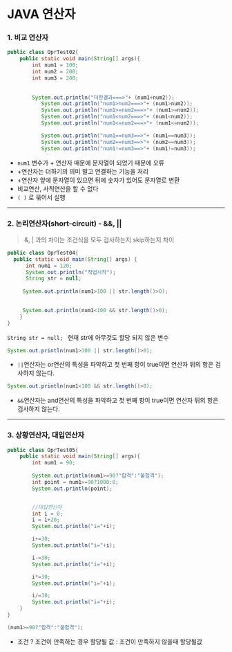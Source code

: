 # JAVA 연산자



### 1. 비교 연산자

```java
public class OprTest02{
	public static void main(String[] args){
		int num1 = 100;
		int num2 = 200;
		int num3 = 200;
        
        
        System.out.println("더한결과===>"+ (num1+num2));
           System.out.println("num1>num2===>"+ (num1>num2));
		   System.out.println("num1>=num2===>"+ (num1>=num2));
           System.out.println("num1<num2===>"+ (num1<num2));
           System.out.println("num1<=num2===>"+ (num1<=num2));

           System.out.println("num1==num3==>"+ (num1==num3));
		   System.out.println("num2==num3==>"+ (num2==num3));
		   System.out.println("num1!=num3==>"+ (num1!=num3));
```



* `num1` 변수가 + 연산자 때문에 문자열이 되었기 때문에 오류
* +연산자는 더하기의 의미 말고 연결하는 기능을 처리
* +연산자 앞에 문자열이 있으면 뒤에 숫자가 있어도 문자열로 변환
* 비교연산, 사칙연산을 할 수 없다
* `( )` 로 묶어서 실행

---------





### 2. 논리연산자(short-circuit) - &&, ||

> &, | 과의 차이는 조건식을 모두 검사하는지 skip하는지 차이

```java
public class OprTest04{
  public static void main(String[] args) {
	  int num1 = 120;
	  System.out.println("작업시작");
	  String str = null; 
	 
	 System.out.println(num1>100 || str.length()>0);

	
	 System.out.println(num1<100 && str.length()>0);
	}
}
```

`String str = null; `  현재 str에 아무것도 할당 되지 않은 변수



```java
System.out.println(num1>100 || str.length()>0);
```

* `||`연산자는 or연산의 특성을 파악하고 첫 번째 항이 true이면 연산자 뒤의 항은 검사하지 않는다.



```java
System.out.println(num1<100 && str.length()>0);
```

* `&&`연산자는 and연산의 특성을 파악하고 첫 번째 항이 true이면 연산자 뒤의 항은 검사하지 않는다.

----





### 3. 상황연산자, 대입연산자

```java
public class OprTest05{
	public static void main(String[] args){
		int num1 = 90;
		
		System.out.println(num1>=90?"합격":"불합격");
		int point = num1>=90?1000:0;
		System.out.println(point);


		//대입연산자
		int i = 0;
		i = i+20;
		System.out.println("i="+i);

		i+=30;
		System.out.println("i="+i);

		i-=30;
		System.out.println("i="+i);

		i*=30;
		System.out.println("i="+i);

		i/=30;
		System.out.println("i="+i);
	}
}
```



```java
(num1>=90?"합격":"불합격");
```

* 조건 ? 조건이 만족하는 경우 할당될 값 : 조건이 만족하지 않을때 할당될값


